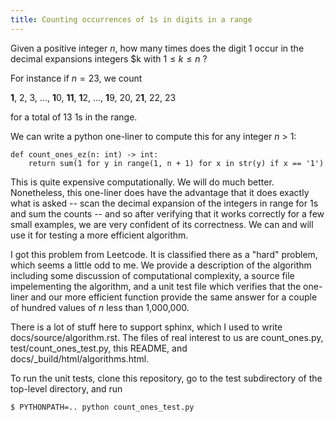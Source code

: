 ```yaml
---
title: Counting occurrences of 1s in digits in a range
---
```


Given a positive integer $n$, how many times does the digit 1
occur in the decimal expansions integers $k with $1 \le k \le n$ ?

For instance if $n = 23$, we count

**1**, 2, 3, ..., **1**0, **11**, **1**2, ..., **1**9, 20, 2**1**, 22, 23

for a total of 13 1s in the range.

We can write a python one-liner to compute this for any integer $n$ > 1:
```
def count_ones_ez(n: int) -> int:
    return sum(1 for y in range(1, n + 1) for x in str(y) if x == '1')
```

This is quite expensive computationally. We will do much better.
Nonetheless, this one-liner does have the advantage that it does exactly
what is asked -- scan the decimal expansion of the integers in range for 1s
and sum the counts -- and so after verifying that it works correctly for
a few small examples, we are very confident of its correctness. We can and
will use it for testing a more efficient algorithm.

I got this problem from Leetcode. It is classified there as a "hard"
problem, which seems a little odd to me.  We provide a description of the
algorithm including some discussion of computational complexity, a
 source file impelementing the algorithm, and a unit test file
which verifies that the one-liner and our more efficient function provide
the same answer for a couple of hundred values of $n$ less than 1,000,000.

There is a lot of stuff here to support sphinx, which I used to write
docs/source/algorithm.rst. The files of real interest to us are
count_ones.py, test/count_ones_test.py, this README, and
docs/_build/html/algorithms.html.

To run the unit tests, clone this repository, go to the test
subdirectory of the top-level directory, and run

```
$ PYTHONPATH=.. python count_ones_test.py
```
